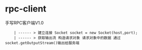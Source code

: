 # rpc-client
手写RPC客户端V1.0




        | ------ > 建立连接 Socket socket = new Socket(host,port);
        | ------ > 获取输出流 构造请求对象 请求对象中的数据 通过socket.getOutputStream()输出给服务端

